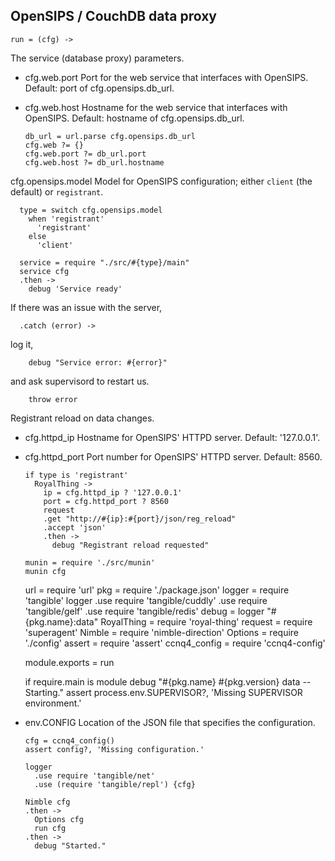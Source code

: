 OpenSIPS / CouchDB data proxy
-----------------------------

    run = (cfg) ->

The service (database proxy) parameters.

* cfg.web.port Port for the web service that interfaces with OpenSIPS. Default: port of cfg.opensips.db_url.
* cfg.web.host Hostname for the web service that interfaces with OpenSIPS. Default: hostname of cfg.opensips.db_url.

      db_url = url.parse cfg.opensips.db_url
      cfg.web ?= {}
      cfg.web.port ?= db_url.port
      cfg.web.host ?= db_url.hostname

cfg.opensips.model Model for OpenSIPS configuration; either `client` (the default) or `registrant`.

      type = switch cfg.opensips.model
        when 'registrant'
          'registrant'
        else
          'client'

      service = require "./src/#{type}/main"
      service cfg
      .then ->
        debug 'Service ready'

If there was an issue with the server,

      .catch (error) ->

log it,

        debug "Service error: #{error}"

and ask supervisord to restart us.

        throw error

Registrant reload on data changes.

* cfg.httpd_ip Hostname for OpenSIPS' HTTPD server. Default: '127.0.0.1'.
* cfg.httpd_port Port number for OpenSIPS' HTTPD server. Default: 8560.

      if type is 'registrant'
        RoyalThing ->
          ip = cfg.httpd_ip ? '127.0.0.1'
          port = cfg.httpd_port ? 8560
          request
          .get "http://#{ip}:#{port}/json/reg_reload"
          .accept 'json'
          .then ->
            debug "Registrant reload requested"

      munin = require './src/munin'
      munin cfg

    url = require 'url'
    pkg = require './package.json'
    logger = require 'tangible'
    logger
      .use require 'tangible/cuddly'
      .use require 'tangible/gelf'
      .use require 'tangible/redis'
    debug = logger "#{pkg.name}:data"
    RoyalThing = require 'royal-thing'
    request = require 'superagent'
    Nimble = require 'nimble-direction'
    Options = require './config'
    assert = require 'assert'
    ccnq4_config = require 'ccnq4-config'

    module.exports = run

    if require.main is module
      debug "#{pkg.name} #{pkg.version} data -- Starting."
      assert process.env.SUPERVISOR?, 'Missing SUPERVISOR environment.'

* env.CONFIG Location of the JSON file that specifies the configuration.

      cfg = ccnq4_config()
      assert config?, 'Missing configuration.'

      logger
        .use require 'tangible/net'
        .use (require 'tangible/repl') {cfg}

      Nimble cfg
      .then ->
        Options cfg
        run cfg
      .then ->
        debug "Started."
